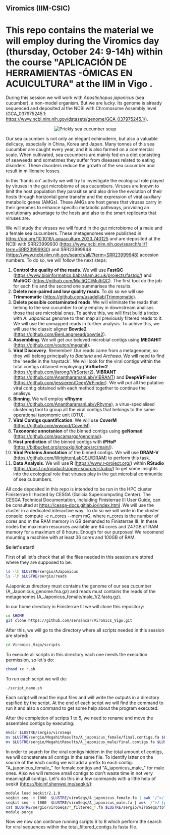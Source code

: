 ## Viromics (IIM-CSIC)
# This repo contains the material we will employ during the Viromics day (thursday, October 24: 9-14h) within the course "APLICACIÓN DE HERRAMIENTAS -ÓMICAS EN ACUICULTURA" at the IIM in Vigo .

During this session we will work with *Apostichopus japonicus* (sea cucumber), a non-model organism. But we are lucky. Its genome is already sequenced and deposited al the NCBI with Chromosome Assembly level (GCA_037975245.1: https://www.ncbi.nlm.nih.gov/datasets/genome/GCA_037975245.1/).

<p align="center">
  <img src="https://github.com/user-attachments/assets/2c647b3c-b843-4e16-8d11-f3974e46fce5" alt="Prickly sea cucumber soup">
</p>

Our sea cucumber is not only an elegant echinoderm, but also a valuable delicacy, especially in China, Korea and Japan. Many tonnes of this sea cucumber are caught every year, and it is also farmed on a commercial scale. When cultivated, sea cucumbers are mainly fed on a diet consisting of seaweeds and sometimes they suffer from diseases related to eating disorders. These disorders reduce the growth of the sea cucumber and result in millionaire losses.

In this 'hands on' activity we will try to investigate the ecological role played by viruses in the gut microbiome of sea cucumbers. Viruses are known to limit the host population they parasitise and also drive the evolution of their hosts through horizontal gene transfer and the expression of viral auxiliary metabolic genes (AMGs). These AMGs are host genes that viruses carry in their genomes to enhance specific metabolic pathways, providing an evolutionary advantage to the hosts and also to the smart replicants  that  viruses are.

We will study the viruses we will found in the gut microbiome of a male and a female sea cucumbers. These metagenomes were published in https://doi.org/10.1016/j.aquaculture.2023.740125 and are deposited at the NCBI with SRR23999930 (https://www.ncbi.nlm.nih.gov/search/all/?term=SRR23999930) and SRR23999948 (https://www.ncbi.nlm.nih.gov/search/all/?term=SRR23999948) accesion numbers. To do so, we will follow the next steps:

  1. **Control the quality of the reads**. We will use **FastQC** (https://www.bioinformatics.babraham.ac.uk/projects/fastqc/) and **MultiQC** (https://github.com/MultiQC/MultiQC). The first tool do the job for each file and the second one summarises the results.
  2. **Delete non-paired and low quality reads**. To do so we will use **Trimmomatic** (https://github.com/usadellab/Trimmomatic).
  3. **Delete possible contaminated reads**. We will eliminate the reads that belong to the sea cucumber to only employ in downstream analisys those that are microbial ones. To achive this, we will first build a index with *A. Japonicus* genome to then map all previously filtered reads to it. We will use the unmapped reads in further analysis. To achive this, we will use the classic aligner **Bowtie2** (https://github.com/BenLangmead/bowtie2). 
  4. **Assembling**. We will get our beloved microbial contigs using **MEGAHIT** (https://github.com/voutcn/megahit).
  5. **Viral Discovery**. Remember! Our reads came from a metagenome, so they will belong principally to *Bacteria* and *Archaea*. We will need to find the 'needle in the haystack'. We will look for the viral contigs within the total contigs obtained employingg **VirSorter2** (https://github.com/jiarong/VirSorter2), **VIBRANT** (https://github.com/AnantharamanLab/VIBRANT) and **DeepVirFinder** (https://github.com/jessieren/DeepVirFinder). We will put all the putative viral contig obtained with each method together to continue the analisys.
  6. **Binning**. We will employ **vRhyme** (https://github.com/AnantharamanLab/vRhyme), a virus-specialised clustering tool to group all the viral contigs that belongs to the same operational taxomomic unit (OTU).
  7.  **Viral Contigs quantification**. We will use **CoverM** (https://github.com/wwood/CoverM).
  8. **Taxonomic annotanion** of the binned contigs using **geNomad** (https://github.com/apcamargo/genomad).
  9. **Host prediction** of the binned contigs with **iPHoP** (https://bitbucket.org/srouxjgi/iphop/src/main/).
  10. **Viral Proteins Annotation** of the binned contigs. We will use **DRAM-V** (https://github.com/WrightonLabCSU/DRAM) to perform this task.
  11. **Data Analysis**. We will use **R** (https://www.r-project.org/) within **RStudio** (https://posit.co/products/open-source/rstudio/) to get some insights into the ecological role that viruses play in the gut microbial communitie of sea cubumbers.

All code deposited in this repo is intended to be run in the HPC cluster Finisterrae III hosted by CESGA (Galicia Supercomputing Center). The CESGA Technical Documentation, incluiding Finisterrae III User Guide, can be consulted at https://cesga-docs.gitlab.io/index.html .We will use the cluster in a dedicated interactive way. To do so we will write in the cluster console: compute -c n_cores --mem mG, where n_cores is the number of cores and m the RAM memory in GB demanded to Finisterrae III. In these nodes the maximum resources available are 64 cores and 247GB of RAM memory for a maximum of 8 hours. Enough for our purposes! We recomend mounting a machine with at least 36 cores and 100GB of RAM.

**So let's start!**

First of all let's check that all the files needed in this session are stored where they are supposed to be:

```bash
ls -lh $LUSTRE/sergio/AJaponicus
ls -lh $LUSTRE/sergio/reads
```

AJaponicus directory must contains the genome of our sea cucumber (A_Japonicus_genome.fna.gz) and reads must contains the reads of the metagenomes (A_Japonicus_female/male_1/2.fastq.gz).

In our home directory in Finisterrae III we will clone this repository:

```bash
cd $HOME
git clone https://github.com/sersancar/Viromics_Vigo.git
```
After this, we will go to the directory where all scripts needed in this session are stored:

```bash
cd Viromics_Vigo/scripts
```

To execute all scripts in this directory each one needs the execution permission, so let's do:

```bash
chmod +x *.sh
```

To run each script we will do:

```bash
./script_name.sh
```

Each script will read the input files and will write the outputs in a directory espified by the script. At the end of each script we will find the command to run it and also a command to get some help about the program executed.

After the completion of scripts 1 to 5, we need to rename and move the assembled contigs by executing:

```bash
mkdir $LUSTRE/sergio/viroSeqs
mv $LUSTRE/sergio/MegahitResults/A_japonicus_female/final.contigs.fa $LUSTRE/sergio/viroSeqs/A_japonicus_female_contigs.fa
mv $LUSTRE/sergio/MegahitResults/A_japonicus_male/final.contigs.fa $LUSTRE/sergio/viroSeqs/A_japonicus_male_contigs.fa
```

In order to search for the viral contigs hidden in the total amount of contigs, we will concatenate all contigs in the same file. To identify latter on the source of the each contig we will add a prefix to each contig: "A_japonicus_female_" for female contigs and "A_japonicus_male_" for male ones. Also we will remove small contigs to don't waste time in not very meaningfull contigs. Let's do this in a few commands with a little help of seqkit (https://bioinf.shenwei.me/seqkit/): 

```bash
module load seqkit/2.1.0
seqkit seq -m 1000  $LUSTRE/viroSeqs/A_japonicus_female.fa | awk '/^>/ {print ">A_japonicus_female_" substr($1, 2); next} {print}' > A_japonicus_female_filtered_contigs.fa.gz
seqkit seq -m 1000  $LUSTRE/viroSeqs/A_japonicus_male.fa | awk '/^>/ {print ">A_japonicus_male_" substr($1, 2); next} {print}' > A_japonicus_male_filtered_contigs.fa
cat $LUSTRE/sergio/viroSeqs/*_filtered_*.fa $LUSTRE/sergio/viroSeqs/total_filtered_contigs.fa
module purge
```

Now we now can continue running scripts 6 to 8 which perform the search for viral sequences within the total_filtered_contigs.fa fasta file.
